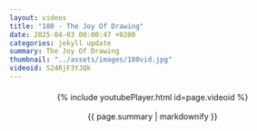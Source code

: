 ```yaml
---
layout: videos
title: "180 - The Joy Of Drawing"
date: 2025-04-03 00:00:47 +0200
categories: jekyll update
summary: The Joy Of Drawing
thumbnail: "../assets/images/180vid.jpg"
videoid: S24RjF3YJQk
---
```


<div style="text-align: center; margin-top: 20px;">
  {% include youtubePlayer.html id=page.videoid %}
  <p style="margin-top: 15px; font-size: 1.2em; color: #333;">
    <p>{{ page.summary | markdownify }}</p>
  </p>
</div>
